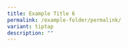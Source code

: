 ```yaml
---
title: Example Title 6
permalink: /example-folder/permalink/
variant: tiptap
description: ""
---
```

